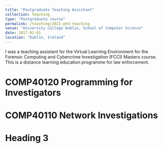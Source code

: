 ```yaml
---
title: "Postgraduate Teaching Assistant"
collection: teaching
type: "Postgraduate course"
permalink: /teaching/2021-phd-teaching
venue: "University College Dublin, School of Computer Science"
date: 2017-02-01
location: "Dublin, Ireland"
---
```


I was a teaching assistant for the Virtual Learning Environment for the Forensic Computing and Cybercrime Investigation (FCCI) Masters course. This is a distance learning education programme for law enforcement.

COMP40120 Programming for Investigators
======

COMP40110 Network Investigations
======

Heading 3
======
